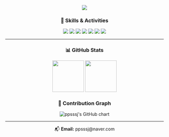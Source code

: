 <!-- 💫 헤더 배너 -->
<p align="center">
  <img src="https://capsule-render.vercel.app/api?type=waving&color=FFF0F5,FCE3EC,E0FFFF,E6E6FA&height=230&section=header&text=Welcome%20to%20ppsssj's%20GitHub&fontSize=36&animation=fadeIn&fontColor=000000&fontAlignY=40&desc=Frontend%20%7C%20AI%20%7C%20Medical%20Imaging%20%7C%20Student%20Developer&descAlignY=65&descAlign=50" />
</p>

<!-- 🚀 기술 & 활동 뱃지 -->
<h3 align="center">🚀 Skills & Activities</h3>

<p align="center">
  <!-- 기술 스택 -->
  <img src="https://img.shields.io/badge/React-61DAFB?style=for-the-badge&logo=react&logoColor=black" />
  <img src="https://img.shields.io/badge/HTML5-FF5722?style=for-the-badge&logo=html5&logoColor=white" />
  <img src="https://img.shields.io/badge/CSS3-3F51B5?style=for-the-badge&logo=css3&logoColor=white" />
  <img src="https://img.shields.io/badge/Python-4CAF50?style=for-the-badge&logo=python&logoColor=white" />
  <img src="https://img.shields.io/badge/R-00BCD4?style=for-the-badge&logo=r&logoColor=white" />
  <!-- 활동 뱃지 -->
  <img src="https://img.shields.io/badge/멋쟁이사자처럼-운영진-F48FB1?style=for-the-badge&logo=githubsponsors&logoColor=white" />
  <img src="https://img.shields.io/badge/SW창업동아리-팀장-FFB74D?style=for-the-badge&logo=rocket&logoColor=white" />
</p>

---

<!-- 📊 GitHub Stats -->
<h3 align="center">📊 GitHub Stats</h3>
<p align="center">
  <img src="https://github-readme-stats.vercel.app/api?username=ppsssj&show_icons=true&theme=tokyonight" height="100px" />
  <img src="https://github-readme-stats.vercel.app/api/top-langs/?username=ppsssj&layout=compact&theme=tokyonight" height="100px" />
</p>

<!-- 🌈 커밋 그래프 -->
<h3 align="center">🌈 Contribution Graph</h3>
<p align="center">
  <img src="https://ghchart.rshah.org/ppsssj" alt="ppsssj's GitHub chart" />
</p>

---

<!-- 📬 Contact -->
<p align="center">
  📬 <strong>Email:</strong> ppsssj@naver.com
</p>
